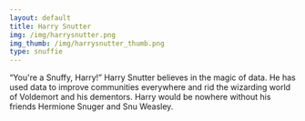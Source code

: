 ```yaml
---
layout: default
title: Harry Snutter
img: /img/harrysnutter.png
img_thumb: /img/harrysnutter_thumb.png
type: snuffie
---
```


“You're a Snuffy, Harry!” Harry Snutter believes in the magic of data. He has used data to improve communities everywhere and rid the wizarding world of Voldemort and his dementors. Harry would be nowhere without his friends Hermione Snuger and Snu Weasley.
